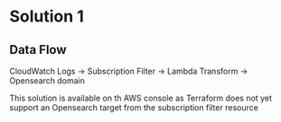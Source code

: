# Solution 1

## Data Flow
CloudWatch Logs -> Subscription Filter -> Lambda Transform -> Opensearch domain

This solution is available on th AWS console as Terraform does not yet support an Opensearch target from the subscription filter resource
